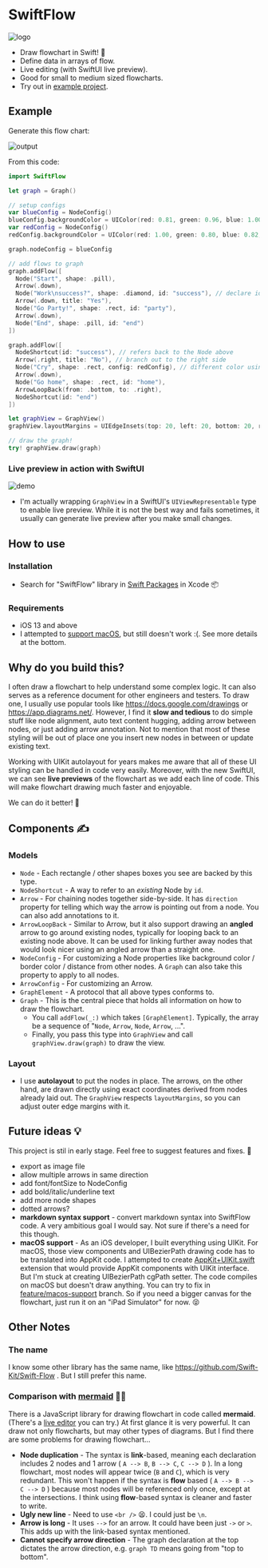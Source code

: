 # SwiftFlow

![logo](https://user-images.githubusercontent.com/652167/82144157-36701000-9879-11ea-94f4-eb576f007c4d.png)

- Draw flowchart in Swift! 🚀
- Define data in arrays of flow.
- Live editing (with SwiftUI live preview). 
- Good for small to medium sized flowcharts.
- Try out in [example project](https://github.com/hlung/SwiftFlowExample).


## Example

Generate this flow chart:

![output](https://user-images.githubusercontent.com/652167/81291213-f2705480-909b-11ea-9206-f3648cfac730.png)

From this code:

```swift
import SwiftFlow
```

```swift
let graph = Graph()

// setup configs
var blueConfig = NodeConfig()
blueConfig.backgroundColor = UIColor(red: 0.81, green: 0.96, blue: 1.00, alpha: 1.00)
var redConfig = NodeConfig()
redConfig.backgroundColor = UIColor(red: 1.00, green: 0.80, blue: 0.82, alpha: 1.00)

graph.nodeConfig = blueConfig

// add flows to graph
graph.addFlow([
  Node("Start", shape: .pill),
  Arrow(.down),
  Node("Work\nsuccess?", shape: .diamond, id: "success"), // declare id for later reference
  Arrow(.down, title: "Yes"),
  Node("Go Party!", shape: .rect, id: "party"),
  Arrow(.down),
  Node("End", shape: .pill, id: "end")
])

graph.addFlow([
  NodeShortcut(id: "success"), // refers back to the Node above
  Arrow(.right, title: "No"), // branch out to the right side
  Node("Cry", shape: .rect, config: redConfig), // different color using config
  Arrow(.down),
  Node("Go home", shape: .rect, id: "home"),
  ArrowLoopBack(from: .bottom, to: .right),
  NodeShortcut(id: "end")
])

let graphView = GraphView()
graphView.layoutMargins = UIEdgeInsets(top: 20, left: 20, bottom: 20, right: 20)

// draw the graph!
try! graphView.draw(graph)
```

### Live preview in action with SwiftUI

![demo](https://user-images.githubusercontent.com/652167/81291197-edaba080-909b-11ea-9320-159b535751fd.gif)

* I'm actually wrapping `GraphView` in a SwiftUI's `UIViewRepresentable` type to enable live preview. While it is not the best way and fails sometimes, it usually can generate live preview after you make small changes.

## How to use

### Installation
- Search for "SwiftFlow" library in [Swift Packages](https://developer.apple.com/documentation/xcode/adding_package_dependencies_to_your_app) in Xcode 📦 

### Requirements

- iOS 13 and above
- I attempted to [support macOS](https://github.com/hlung/SwiftFlow/tree/feature/macos-support), but still doesn't work :(. See more details at the bottom.


## Why do you build this?

I often draw a flowchart to help understand some complex logic. It can also serves as a reference document for other engineers and testers.
To draw one, I usually use popular tools like https://docs.google.com/drawings or https://app.diagrams.net/. 
However, I find it **slow and tedious** to do simple stuff like node alignment, auto text content hugging, adding arrow between nodes, or just adding arrow annotation. 
Not to mention that most of these styling will be out of place one you insert new nodes in between or update existing text.

Working with UIKit autolayout for years makes me aware that all of these UI styling can be handled in code very easily.
Moreover, with the new SwiftUI, we can see **live previews** of the flowchart as we add each line of code. This will make flowchart drawing much faster and enjoyable.  

We can do it better! 💪


## Components ✍️

### Models

- `Node` - Each rectangle / other shapes boxes you see are backed by this type.
- `NodeShortcut` - A way to refer to an *existing* Node by `id`.
- `Arrow` - For chaining nodes together side-by-side. It has `direction` property for telling which way the arrow is pointing out from a node. You can also add annotations to it.
- `ArrowLoopBack` - Similar to Arrow, but it also support drawing an **angled** arrow to go around existing nodes, typically for looping back to an existing node above. It can be used for linking further away nodes that would look nicer using an angled arrow than a straight one.
- `NodeConfig` - For customizing a Node properties like background color / border color / distance from other nodes. A `Graph` can also take this property to apply to all nodes.
- `ArrowConfig` - For customizing an Arrow. 
- `GraphElement` - A protocol that all above types conforms to.
- `Graph` - This is the central piece that holds all information on how to draw the flowchart. 
  - You call `addFlow(_:)` which takes `[GraphElement]`. Typically, the array be a sequence of "`Node`, `Arrow`, `Node`, `Arrow`, ...".
  - Finally, you pass this type into `GraphView` and call `graphView.draw(graph)` to draw the view.

### Layout

- I use **autolayout** to put the nodes in place. The arrows, on the other hand, are drawn directly using exact coordinates derived from nodes already laid out. The `GraphView` respects `layoutMargins`, so you can adjust outer edge margins with it. 

## Future ideas 💡
This project is stil in early stage. Feel free to suggest features and fixes. 🙂
- export as image file
- allow multiple arrows in same direction
- add font/fontSize to NodeConfig
- add bold/italic/underline text
- add more node shapes
- dotted arrows?
- **markdown syntax support** - convert markdown syntax into SwiftFlow code. A very ambitious goal I would say. Not sure if there's a need for this though.
- **macOS support** - As an iOS developer, I built everything using UIKit. For macOS, those view components and UIBezierPath drawing code has to be translated into AppKit code. I attempted to create [AppKit+UIKit.swift](https://github.com/hlung/SwiftFlow/tree/feature/macos-support/Sources/SwiftFlow/AppKit%2BUIKit) extension that would provide AppKit components with UIKit interface. But I'm stuck at creating UIBezierPath cgPath setter. The code compiles on macOS but doesn't draw anything. You can try to fix in [feature/macos-support](https://github.com/hlung/SwiftFlow/tree/feature/macos-support) branch. So if you need a bigger canvas for the flowchart, just run it on an "iPad Simulator" for now. 😝


## Other Notes

### The name

I know some other library has the same name, like https://github.com/Swift-Kit/Swift-Flow . But I still prefer this name.

### Comparison with [mermaid](https://mermaidjs.github.io/#/) 🧜‍♀️

There is a JavaScript library for drawing flowchart in code called **mermaid**. (There's a [live editor](https://mermaid-js.github.io/mermaid-live-editor) you can try.)
At first glance it is very powerful. It can draw not only flowcharts, but may other types of diagrams. But I find there are some problems for drawing flowchart...

- **Node duplication** - The syntax is **link**-based, meaning each declaration includes 2 nodes and 1 arrow ( `A --> B`, `B --> C`, `C --> D` ). In a long flowchart, most nodes will appear  twice (`B` and `C`), which is very redundant. This won't happen if the syntax is **flow** based ( `A --> B --> C --> D` ) because most nodes will be referenced only once, except at the intersections. I think using **flow**-based syntax is cleaner and faster to write.
- **Ugly new line** - Need to use `<br />` 😫. I could just be `\n`.
- **Arrow is long** - It uses `-->` for an arrow. It could have been just `->` or `>`. This adds up with the link-based syntax mentioned.
- **Cannot specify arrow direction** - The graph declaration at the top dictates the arrow direction, e.g. `graph TD` means going from "top to bottom".

